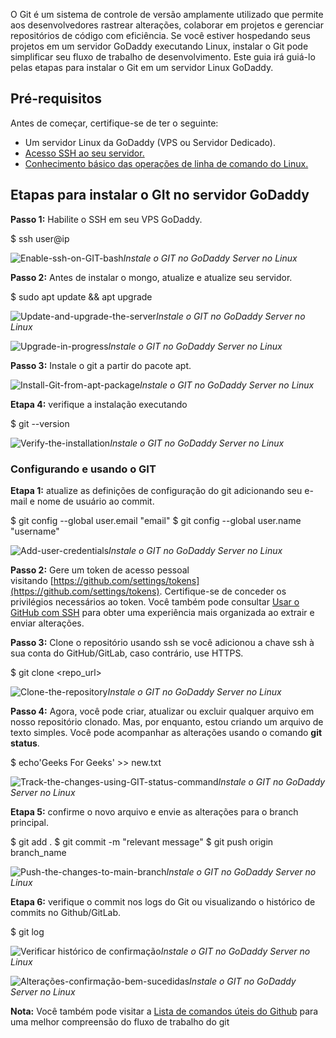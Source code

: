 O Git é um sistema de controle de versão amplamente utilizado que permite aos desenvolvedores rastrear alterações, colaborar em projetos e gerenciar repositórios de código com eficiência. Se você estiver hospedando seus projetos em um servidor GoDaddy executando Linux, instalar o Git pode simplificar seu fluxo de trabalho de desenvolvimento. Este guia irá guiá-lo pelas etapas para instalar o Git em um servidor Linux GoDaddy.

## Pré-requisitos

Antes de começar, certifique-se de ter o seguinte:

- Um servidor Linux da GoDaddy (VPS ou Servidor Dedicado).
- [Acesso SSH ao seu servidor.](https://www.geeksforgeeks.org/ssh-command-in-linux-with-examples/)
- [Conhecimento básico das operações de linha de comando do Linux.](https://www.geeksforgeeks.org/linux-commands/)

## Etapas para instalar o GIt no servidor GoDaddy

**Passo 1:** Habilite o SSH em seu VPS GoDaddy.

$ ssh user@ip

![Enable-ssh-on-GIT-bash](https://media.geeksforgeeks.org/wp-content/uploads/20220528234646/mb1.png)_Instale o GIT no GoDaddy Server no Linux_

**Passo 2:** Antes de instalar o mongo, atualize e atualize seu servidor.

$ sudo apt update && apt upgrade

![Update-and-upgrade-the-server](https://media.geeksforgeeks.org/wp-content/uploads/20220529000330/mb2.png)_Instale o GIT no GoDaddy Server no Linux_

![Upgrade-in-progress](https://media.geeksforgeeks.org/wp-content/uploads/20220529000349/mb3.png)_Instale o GIT no GoDaddy Server no Linux_

**Passo 3:** Instale o git a partir do pacote apt.

![Install-Git-from-apt-package](https://media.geeksforgeeks.org/wp-content/uploads/20220530233943/gv2.png)_Instale o GIT no GoDaddy Server no Linux_

**Etapa 4:** verifique a instalação executando

$ git --version

![Verify-the-installation](https://media.geeksforgeeks.org/wp-content/uploads/20220530233943/gv3.png)_Instale o GIT no GoDaddy Server no Linux_

### Configurando e usando o GIT

**Etapa 1:** atualize as definições de configuração do git adicionando seu e-mail e nome de usuário ao commit.

$ git config --global user.email "email"
$ git config --global user.name "username"

![Add-user-credentials](https://media.geeksforgeeks.org/wp-content/uploads/20220530233942/gv4.png)_Instale o GIT no GoDaddy Server no Linux_

**Passo 2:** Gere um token de acesso pessoal visitando [https://github.com/settings/tokens](https://github.com/settings/tokens). Certifique-se de conceder os privilégios necessários ao token. Você também pode consultar [Usar o GitHub com SSH](https://www.geeksforgeeks.org/using-github-with-ssh-secure-shell/) para obter uma experiência mais organizada ao extrair e enviar alterações.

**Passo 3:** Clone o repositório usando ssh se você adicionou a chave ssh à sua conta do GitHub/GitLab, caso contrário, use HTTPS.

$ git clone <repo_url>

![Clone-the-repository](https://media.geeksforgeeks.org/wp-content/uploads/20220530233942/gv5.png)_Instale o GIT no GoDaddy Server no Linux_

**Passo 4:** Agora, você pode criar, atualizar ou excluir qualquer arquivo em nosso repositório clonado. Mas, por enquanto, estou criando um arquivo de texto simples. Você pode acompanhar as alterações usando o comando **git status**.

$ echo'Geeks For Geeks' >> new.txt

![Track-the-changes-using-GIT-status-command](https://media.geeksforgeeks.org/wp-content/uploads/20220530233941/gv6.png)_Instale o GIT no GoDaddy Server no Linux_

**Etapa 5:** confirme o novo arquivo e envie as alterações para o branch principal.

$ git add .
$ git commit -m "relevant message"
$ git push origin branch_name

![Push-the-changes-to-main-branch](https://media.geeksforgeeks.org/wp-content/uploads/20220530233940/gv7.png)_Instale o GIT no GoDaddy Server no Linux_

**Etapa 6:** verifique o commit nos logs do Git ou visualizando o histórico de commits no Github/GitLab.

$ git log

![Verificar histórico de confirmação](https://media.geeksforgeeks.org/wp-content/uploads/20220530233940/gv8.png)_Instale o GIT no GoDaddy Server no Linux_

![Alterações-confirmação-bem-sucedidas](https://media.geeksforgeeks.org/wp-content/uploads/20220530233940/gv9.png)_Instale o GIT no GoDaddy Server no Linux_

**Nota:** Você também pode visitar a [Lista de comandos úteis do Github](https://www.geeksforgeeks.org/list-useful-github-commands/) para uma melhor compreensão do fluxo de trabalho do git



